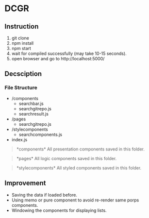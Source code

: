 # DCGR

## Instruction

1. git clone
2. npm install
3. npm start
4. wait for compiled successfully (may take 10-15 seconds).
5. open browser and go to http://localhost:5000/

## Decsciption

### File Structure

- /components 
   - searchbar.js
   - searchgitrepo.js
   - searchresult.js
- /pages
   - searchgitrepo.js
- /stylecomponents
   - searchcomponents.js
- index.js



> \*components\*
    All presentation components saved in this folder.
    
> \*pages\*
    All logic components saved in this folder.
    
> \*stylecomponents\*
    All styled components saved in this folder.



## Improvement

- Saving the data if loaded before.
- Using memo or pure component to avoid re-render same porps components.
- Windowing the components for displaying lists.

